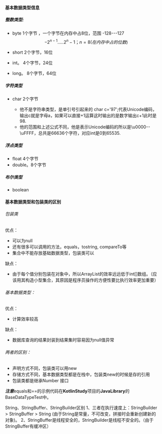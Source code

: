 

#### 基本数据类型信息

##### 整数类型:    

* byte    1个字节  ，一个字节在内存中占8位，范围 -128---127
  $$
  -2^{n-1}.....2^n-1；
  n=8(在内存中占的位数)
  $$

* short   2个字节，16位

* int。   4个字节，24位

* long。 8个字节，64位

##### 字符类型

* char  2个字节 

  * 他不是字符串类型，是单引号引起来的 char c='97';代表Unicode编码，输出c就是字母a，如果可以直接+1运算这时输出的是数字输出c+1此时是98.
  * 他的范围和上述公式不同，他是表示Unicode编码的所以是\u0000--\uFFFF，总共是66636个字符，对应int是0到65535.

  

##### 浮点类型

* float  4个字节
* double。8个字节

##### 布尔类型

* boolean

#### 基本数据类型和包装类的区别

###### 包装类

优点：

* 可以为null
* 还有很多可以调用的方法，equals，tostring, compareTo等
* 集合中不能存放基础数据类型，包装类可以

缺点：

- 由于每个值分别包装在对象中，所以ArrayList的效率远远低于int[]数组。（应该用其构造小型集合，其原因是程序员操作的方便性要比执行效率更加重要）

###### 基本数据类型：

优点：

* 计算效率较高

缺点：

* 数据库查询的结果封装到结果集时容易因为null值异常

###### 两者的区别：

* 声明方式不同，包装类可以用new
* 存储方式不同，基本数据类型都是在栈中，包装类new的时候是存的引用
* 包装类都是继承Number 接口

***注意***equals和==的示例代码在**KotlinStudy**项目的**JavaLibrary**的BaseDataTypeTest中。

String、StringBuffer、StringBuilder区别
1、三者在执行速度上：StringBuilder > StringBuffer > String (由于String是常量，不可改变，拼接时会重新创建新的对象)。
2、StringBuffer是线程安全的，StringBuilder是线程不安全的。（由于StringBuffer有缓冲区）

